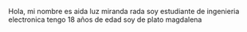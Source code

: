 Hola, mi nombre es aida luz miranda rada
soy estudiante de ingenieria electronica
tengo 18 años de edad 
soy de plato magdalena
